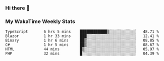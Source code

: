 ### Hi there 👋

<!--
**royschrauwen/royschrauwen** is a ✨ _special_ ✨ repository because its `README.md` (this file) appears on your GitHub profile.

Here are some ideas to get you started:

- 🔭 I’m currently working on ...
- 🌱 I’m currently learning ...
- 👯 I’m looking to collaborate on ...
- 🤔 I’m looking for help with ...
- 💬 Ask me about ...
- 📫 How to reach me: ...
- 😄 Pronouns: ...
- ⚡ Fun fact: ...
-->


### My WakaTime Weekly Stats
<!--START_SECTION:waka-->

```text
TypeScript       6 hrs 5 mins    ████████████▒░░░░░░░░░░░░   48.71 %
Blazor           1 hr 33 mins    ███░░░░░░░░░░░░░░░░░░░░░░   12.41 %
Binary           1 hr 6 mins     ██▒░░░░░░░░░░░░░░░░░░░░░░   08.85 %
C#               1 hr 5 mins     ██▒░░░░░░░░░░░░░░░░░░░░░░   08.67 %
HTML             44 mins         █▒░░░░░░░░░░░░░░░░░░░░░░░   05.97 %
PHP              32 mins         █░░░░░░░░░░░░░░░░░░░░░░░░   04.39 %
```

<!--END_SECTION:waka-->
